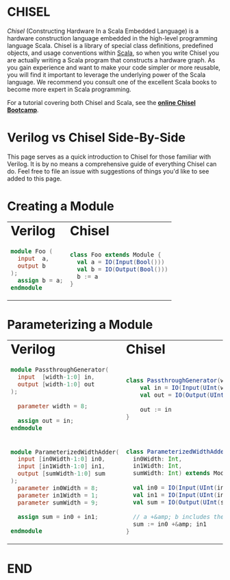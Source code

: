 
# CHISEL

<p><em>Chisel</em> (Constructing
Hardware In a Scala Embedded Language) is a hardware
construction language embedded in the high-level programming language
Scala.
 Chisel is a library of special class
definitions, predefined objects, and usage conventions within <a href="https://www.scala-lang.org/">Scala</a>,
so when you write Chisel you are actually writing a Scala
program that constructs a hardware graph.
As you gain experience and want to make your code simpler or more
reusable, you will find it important to leverage the underlying power
of the Scala language. We recommend you consult one of the excellent
Scala books to become more expert in Scala programming.</p>
<p>For a tutorial covering both Chisel and Scala, see the 
<a href="https://mybinder.org/v2/gh/freechipsproject/chisel-bootcamp/master"><strong>online Chisel Bootcamp</strong></a>.</p>



# Verilog vs Chisel Side-By-Side

This page serves as a quick introduction to Chisel for those familiar with Verilog. It is by no means a comprehensive guide of everything Chisel can do. Feel free to file an issue with suggestions of things you'd like to see added to this page. 


<body>
    <!-- This script is needed so that Markdown and HTML will render together, see link to Stack overflow -->
      <table border="0">
        <h1>Creating a Module</h1>
        <tr>
            <td><b style="font-size:30px">Verilog</b></td>
            <td><b style="font-size:30px">Chisel</b></td>
         </tr>
         <tr>
<td>

```verilog
module Foo (
  input  a,
  output b
);
  assign b = a;
endmodule
```

</td>
    <td>

```scala
class Foo extends Module {
  val a = IO(Input(Bool()))
  val b = IO(Output(Bool()))
  b := a
}
```
</td>
         </tr>
    </table>
</body>
</html>

<h1 id="parameterizing-a-module">Parameterizing a Module</h1>

<html>
<body>
    <table border="0">
          <tr>
            <td><b style="font-size:30px">Verilog</b></td>
            <td><b style="font-size:30px">Chisel</b></td>
         </tr>

<tr>
<td>

```verilog
module PassthroughGenerator(
  input  [width-1:0] in,
  output [width-1:0] out
);
 
  parameter width = 8;
  
  assign out = in;
endmodule
```
</td>
<td>

```scala
class PassthroughGenerator(width: Int = 8) extends Module {
    val in = IO(Input(UInt(width.W)))
    val out = IO(Output(UInt(width.W)))
    
    out := in
}
```
</td>
         </tr>
         <tr>
<td>

```verilog
module ParameterizedWidthAdder(
  input [in0Width-1:0] in0,
  input [in1Width-1:0] in1,
  output [sumWidth-1:0] sum
);
  parameter in0Width = 8;
  parameter in1Width = 1;
  parameter sumWidth = 9;

  assign sum = in0 + in1;

endmodule
```

</td>
<td>

```scala
class ParameterizedWidthAdder(
  in0Width: Int,
  in1Width: Int,
  sumWidth: Int) extends Module {
  
  val in0 = IO(Input(UInt(in0Width.W)))
  val in1 = IO(Input(UInt(in1Width.W)))
  val sum = IO(Output(UInt(sumWidth.W)))
  
  // a +&amp; b includes the carry, a + b does not
  sum := in0 +&amp; in1
}
```
</td>
</tr>
    </table>
 </body>
<html>

# END
